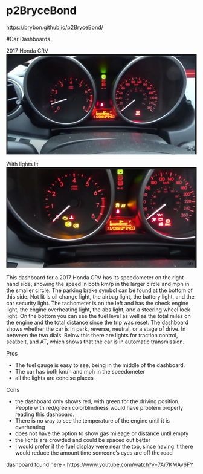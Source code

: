 # p2BryceBond
https://brybon.github.io/p2BryceBond/

#Car Dashboards

2017 Honda CRV
![Image of Honda CRV](https://raw.githubusercontent.com/BryBon/p2BryceBond/main/Car%20.png)

With lights lit
![Image of Honda CRV with all lights](https://raw.githubusercontent.com/BryBon/p2BryceBond/main/Car%20pt2.png)

This dashboard for a 2017 Honda CRV has its speedometer on the right-hand side, showing the speed in both km/p in the larger circle and mph in the smaller circle. The parking brake symbol can be found at the bottom of this side. Not lit is oil change light, the airbag light, the battery light, and the car security light. The tachometer is on the left and has the check engine light, the engine overheating light, the abs light, and a steering wheel lock light. On the bottom you can see the fuel level as well as the total miles on the engine and the total distance since the trip was reset. The dashboard shows whether the car is in park, reverse, neutral, or a stage of drive. In between the two dials. Below this there are lights for traction control, seatbelt, and AT, which shows that the car is in automatic transmission. 

Pros
- The fuel gauge is easy to see, being in the middle of the dashboard.
- The car has both km/h and mph in the speedometer
- all the lights are concise places

Cons
- the dashboard only shows red, with green for the driving position. People with red/green colorblindness would have problem properly reading this dashboard.
- There is no way to see the temperature of the engine until it is overheating
- does not have the option to show gas mileage or distance until empty
- the lights are crowded and could be spaced out better
- I would prefer if the fuel display were near the top, since having it there would reduce the amount time someone’s eyes are off the road

dashboard found here - https://www.youtube.com/watch?v=7Ar7KMAv6FY
